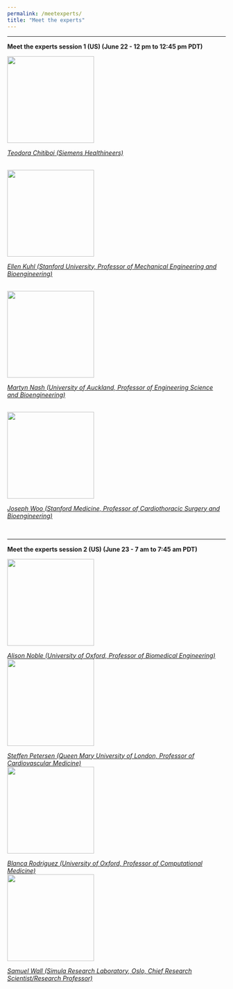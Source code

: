 ```yaml
---
permalink: /meetexperts/
title: "Meet the experts"
---
```


-----------------------------
**Meet the experts session 1 (US) (June 22 - 12 pm to 12:45 pm PDT)**

<img src="https://i1.rgstatic.net/ii/profile.image/279228231766021-1443584606690_Q128/Teodora-Chitiboi.jpg" width="200px" />

*[Teodora Chitiboi (Siemens Healthineers)](https://scholar.google.com/citations?user=A5V06EIAAAAJ&hl=en)*

<br />
<img src="https://profiles.stanford.edu/proxy/api/cap/profiles/9528/resources/profilephoto/350x350.1558580500549.jpg" width="200px" />

*[Ellen Kuhl (Stanford University, Professor of Mechanical Engineering and Bioengineering)](https://profiles.stanford.edu/ellen-kuhl)*

<br />
<img src="https://unidirectory.auckland.ac.nz/people/imageraw/martyn-nash/10307038/biggest" width="200px" />

*[Martyn Nash (University of Auckland, Professor of Engineering Science and Bioengineering)](https://unidirectory.auckland.ac.nz/profile/martyn-nash)*

<br />
<img src="https://profiles.stanford.edu/proxy/api/cap/profiles/51120/resources/profilephoto/350x350.1509508190565.jpg" width="200px">

*[Joseph Woo (Stanford Medicine, Professor of Cardiothoracic Surgery and Bioengineering)](https://profiles.stanford.edu/joseph-woo)*

<br />

-----------------------------
**Meet the experts session 2 (US) (June 23 - 7 am to 7:45 am PDT)**

<img src="https://eng.ox.ac.uk/media/1490/alsion-noble-2.jpg?center=0.5,0.5714285714285714&mode=crop&width=250&height=250&rnd=132454329310000000" width="200px" />

*[Alison Noble (University of Oxford, Professor of Biomedical Engineering)](https://eng.ox.ac.uk/people/alison-noble/)*
<br />
<img src="https://www.qmul.ac.uk/whri/media/the-william-harvey-research-institute/staff-and-students/research-staff/Petersen,-Steffen.jpg"  width="200px" />

*[Steffen Petersen (Queen Mary University of London, Professor of Cardiovascular Medicine)](https://www.qmul.ac.uk/whri/people/academic-staff/items/petersensteffen.html)*
<br />
<img src="https://www.cs.ox.ac.uk/files/8589//Photo_Blanca_WT2016.jpg" width="200px" />

*[Blanca Rodriguez (University of Oxford, Professor of Computational Medicine)](https://www.cs.ox.ac.uk/people/blanca.rodriguez/)*
<br />
<img src="https://www.simula.no/sites/default/files/styles/employee-detail/public/user/images/simula_-_sam_wall_0985.jpg?itok=WFSrd4xs" width="200px" />

*[Samuel Wall (Simula Research Laboratory, Oslo, Chief Research Scientist/Research Professor)](https://www.simula.no/people/samwall)*
<br />

